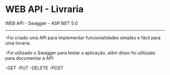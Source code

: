 # WEB API - Livraria 
WEB API - Swagger - ASP.NET 5.0

-----------

-Foi criado uma API para implementar funcionalidades simples e fácil para uma livraria.

-Foi utilizado o Swagger para testar a aplicação, além disso foi utilizado para documentar a API

-GET
-PUT
-DELETE
-POST
